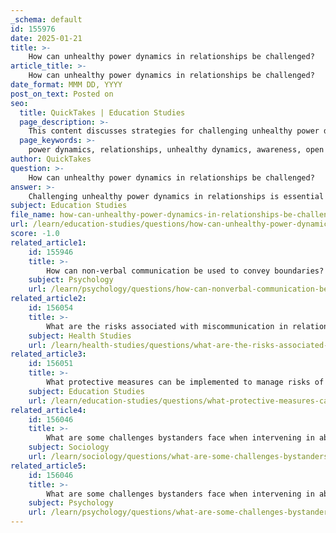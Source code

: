 ```yaml
---
_schema: default
id: 155976
date: 2025-01-21
title: >-
    How can unhealthy power dynamics in relationships be challenged?
article_title: >-
    How can unhealthy power dynamics in relationships be challenged?
date_format: MMM DD, YYYY
post_on_text: Posted on
seo:
  title: QuickTakes | Education Studies
  page_description: >-
    This content discusses strategies for challenging unhealthy power dynamics in relationships, focusing on awareness, communication, boundary setting, empowerment, conflict resolution, support systems, and education.
  page_keywords: >-
    power dynamics, relationships, unhealthy dynamics, awareness, open communication, boundaries, empowerment, conflict resolution, support networks, education
author: QuickTakes
question: >-
    How can unhealthy power dynamics in relationships be challenged?
answer: >-
    Challenging unhealthy power dynamics in relationships is essential for fostering equitable and respectful interactions. Here are several strategies that can be employed to address and rectify these imbalances:\n\n### 1. **Awareness and Recognition**\nThe first step in challenging unhealthy power dynamics is recognizing the signs of control and imbalance. This includes:\n- **Identifying Controlling Behaviors**: Look for patterns where one partner consistently makes decisions without consulting the other, such as financial choices or social engagements.\n- **Monitoring Communication**: Pay attention to how discussions unfold. If one partner frequently dismisses the other's opinions or feelings, this indicates an unhealthy dynamic.\n\n### 2. **Open Communication**\nEffective communication is vital in addressing power imbalances:\n- **Encourage Dialogue**: Create a safe space for both partners to express their thoughts and feelings without fear of judgment or retaliation. This can help in understanding each other's perspectives and needs.\n- **Active Listening**: Practice active listening, where each partner genuinely hears and considers the other's viewpoints. This fosters mutual respect and understanding.\n\n### 3. **Establishing Boundaries**\nSetting clear boundaries is crucial in maintaining a healthy relationship:\n- **Define Personal Space**: Each partner should communicate their personal boundaries regarding decision-making, social interactions, and emotional needs.\n- **Respect Boundaries**: Both partners must commit to respecting these boundaries to ensure that neither feels overwhelmed or controlled.\n\n### 4. **Empowerment**\nEmpowering each partner can help restore balance:\n- **Encourage Independence**: Support each other in pursuing individual interests and friendships outside the relationship. This can reduce dependency and promote a sense of autonomy.\n- **Shared Decision-Making**: Make a conscious effort to involve both partners in decision-making processes, ensuring that both voices are heard and valued.\n\n### 5. **Conflict Resolution Skills**\nDeveloping effective conflict resolution skills can help address underlying issues:\n- **Constructive Conflict Management**: Focus on resolving disagreements through empathy and compromise rather than escalation or avoidance. This can strengthen the relationship and reduce feelings of resentment.\n- **Seek Professional Help**: If power dynamics are deeply entrenched, consider seeking the assistance of a therapist or counselor who specializes in relationship dynamics.\n\n### 6. **Support Networks**\nUtilizing support resources can provide additional perspectives and assistance:\n- **Engage with Supportive Friends and Family**: Encourage open discussions with trusted friends or family members who can provide insights and support.\n- **Access Community Resources**: Look for local organizations or hotlines that offer resources and support for individuals facing relationship challenges.\n\n### 7. **Education and Awareness**\nEducating both partners about healthy relationship dynamics can foster understanding:\n- **Workshops and Seminars**: Attend workshops focused on relationship skills, communication, and conflict resolution.\n- **Literature and Resources**: Read books or articles on healthy relationships to gain insights into power dynamics and how to address them.\n\nBy implementing these strategies, individuals can challenge unhealthy power dynamics in their relationships, promoting a more balanced, respectful, and supportive partnership. Recognizing the importance of mutual respect, trust, and open communication is key to fostering a healthy relationship environment.
subject: Education Studies
file_name: how-can-unhealthy-power-dynamics-in-relationships-be-challenged.md
url: /learn/education-studies/questions/how-can-unhealthy-power-dynamics-in-relationships-be-challenged
score: -1.0
related_article1:
    id: 155946
    title: >-
        How can non-verbal communication be used to convey boundaries?
    subject: Psychology
    url: /learn/psychology/questions/how-can-nonverbal-communication-be-used-to-convey-boundaries
related_article2:
    id: 156054
    title: >-
        What are the risks associated with miscommunication in relationships?
    subject: Health Studies
    url: /learn/health-studies/questions/what-are-the-risks-associated-with-miscommunication-in-relationships
related_article3:
    id: 156051
    title: >-
        What protective measures can be implemented to manage risks of abuse?
    subject: Education Studies
    url: /learn/education-studies/questions/what-protective-measures-can-be-implemented-to-manage-risks-of-abuse
related_article4:
    id: 156046
    title: >-
        What are some challenges bystanders face when intervening in abusive situations?
    subject: Sociology
    url: /learn/sociology/questions/what-are-some-challenges-bystanders-face-when-intervening-in-abusive-situations
related_article5:
    id: 156046
    title: >-
        What are some challenges bystanders face when intervening in abusive situations?
    subject: Psychology
    url: /learn/psychology/questions/what-are-some-challenges-bystanders-face-when-intervening-in-abusive-situations
---
```


&nbsp;